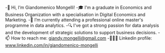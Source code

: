 -👋 Hi, I’m Giandomenico Mongelli!
-🎓 I'm a graduate in Economics and Business Organization with a specialisation in Digital Economics and Marketing.
-🌱 I’m currently attending a professional online master's programme in data analytics.
-🔍 I've got a strong passion for data analysis and the development of strategic solutions to support business decisions.
-📫 How to reach me: giandy.mongelli@gmail.com
-👨🏻‍💻 Linkedin profile: www.linkedin.com/in/giandomenico-mongelli
